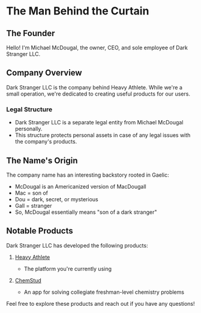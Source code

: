 # The Man Behind the Curtain

## The Founder
Hello! I'm Michael McDougal, the owner, CEO, and sole employee of Dark Stranger LLC.

## Company Overview
Dark Stranger LLC is the company behind Heavy Athlete. While we're a small operation, we're dedicated to creating useful products for our users.

### Legal Structure
- Dark Stranger LLC is a separate legal entity from Michael McDougal personally.
- This structure protects personal assets in case of any legal issues with the company's products.

## The Name's Origin
The company name has an interesting backstory rooted in Gaelic:
- McDougal is an Americanized version of MacDougall
- Mac = son of
- Dou = dark, secret, or mysterious
- Gall = stranger
- So, McDougal essentially means "son of a dark stranger"

## Notable Products
Dark Stranger LLC has developed the following products:

1. [Heavy Athlete](https://heavyathlete.com)
   - The platform you're currently using

2. [ChemStud](https://chemstud.com)
   - An app for solving collegiate freshman-level chemistry problems

Feel free to explore these products and reach out if you have any questions!